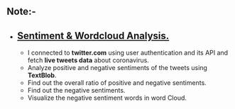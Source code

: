 ## Note:-
* ## [Sentiment & Wordcloud Analysis.](https://nbviewer.org/github/pranabkumarpaul/Sentiment_and_Word_Cloud_Analysis/blob/main/Sentiment_Analysis_Corona_Virus_Tweets.ipynb)
  * I connected to **twitter.com** using user authentication and its API and fetch **live tweets data** about coronavirus.
  * Analyze positive and negative sentiments of the tweets using **TextBlob**.
  * Find out the overall ratio of positive and negative sentiments.
  * Find out the negative sentiments.
  * Visualize the negative sentiment words in word Cloud.

